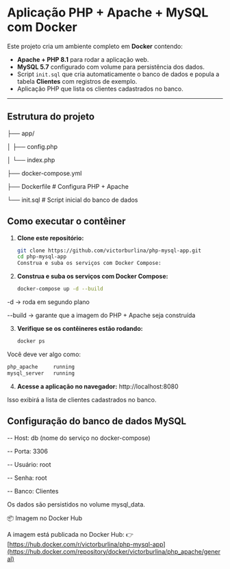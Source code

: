 # Aplicação PHP + Apache + MySQL com Docker

Este projeto cria um ambiente completo em **Docker** contendo:  

- **Apache + PHP 8.1** para rodar a aplicação web.  
- **MySQL 5.7** configurado com volume para persistência dos dados.  
- Script `init.sql` que cria automaticamente o banco de dados e popula a tabela **Clientes** com registros de exemplo.  
- Aplicação PHP que lista os clientes cadastrados no banco.  

---

## Estrutura do projeto
├── app/ 

│ ├── config.php

│ └── index.php

├── docker-compose.yml 

├── Dockerfile # Configura PHP + Apache

└── init.sql # Script inicial do banco de dados


## Como executar o contêiner

1. **Clone este repositório:**
   ```bash
   git clone https://github.com/victorburlina/php-mysql-app.git
   cd php-mysql-app
   Construa e suba os serviços com Docker Compose:

2. **Construa e suba os serviços com Docker Compose:**
   ```bash
   docker-compose up -d --build 
-d → roda em segundo plano

--build → garante que a imagem do PHP + Apache seja construída

3. **Verifique se os contêineres estão rodando:**
   ```bash
   docker ps  
Você deve ver algo como:
   ```bash
   php_apache     running
   mysql_server   running
   ```
4. **Acesse a aplicação no navegador:** http://localhost:8080
   
Isso exibirá a lista de clientes cadastrados no banco.

## Configuração do banco de dados MySQL
 -- Host: db (nome do serviço no docker-compose)
 
 -- Porta: 3306
 
 -- Usuário: root
 
 -- Senha: root
 
 -- Banco: Clientes

Os dados são persistidos no volume mysql_data.

📦 Imagem no Docker Hub

A imagem está publicada no Docker Hub:
👉 [https://hub.docker.com/r/victorburlina/php-mysql-app](https://hub.docker.com/repository/docker/victorburlina/php_apache/general)


